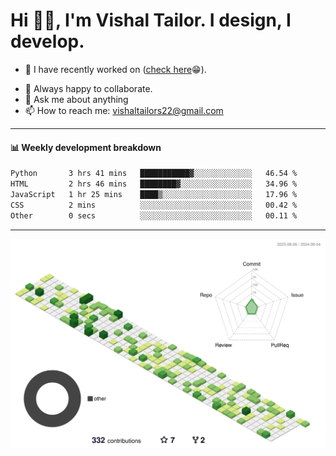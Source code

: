 # Hi 👋🏻, I'm Vishal Tailor. I design, I develop.

- 🔭 I have recently worked on ([check here](https://vishaltailor.com)😁).
<!-- - 🎦 Currently watching: JavaScript: The Hard Parts By Will Sentance. -->
- 👯 Always happy to collaborate.
- 💬 Ask me about anything
- 📫 How to reach me: <a href="mailto:vishaltailors22@gmail.com">vishaltailors22@gmail.com</a>

<hr /> 
<h4>📊 Weekly development breakdown</h4>
<!--START_SECTION:waka-->

```txt
Python       3 hrs 41 mins   ███████████▓░░░░░░░░░░░░░   46.54 %
HTML         2 hrs 46 mins   ████████▓░░░░░░░░░░░░░░░░   34.96 %
JavaScript   1 hr 25 mins    ████▒░░░░░░░░░░░░░░░░░░░░   17.96 %
CSS          2 mins          ░░░░░░░░░░░░░░░░░░░░░░░░░   00.42 %
Other        0 secs          ░░░░░░░░░░░░░░░░░░░░░░░░░   00.11 %
```

<!--END_SECTION:waka-->
<hr /> 

![](./profile-3d-contrib/profile-green-animate.svg)
